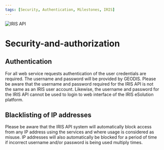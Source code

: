 ```yaml
---
tags: [Security, Authentication, Milestones, IRIS]
---
```

![IRIS API](../../assets/images/IRIS_API_147_110.png)
# Security-and-authorization

## Authentication
For all web service requests authentication of the user credentials are required. The
username and password will be provided by GEODIS. Please be aware that the username and password
required for the IRIS API is not the same as an IRIS user account. Likewise, the username and password
for the IRIS API cannot be used to login to web interface of the IRIS eSolution platform.

## Blacklisting of IP addresses
Please be aware that the IRIS API system will automatically block access
from any IP address using the services and where usage is considered as misuse. IP addresses will also
automatically be blocked for a period of time if incorrect username and/or password is being used
multiply times.